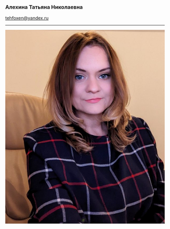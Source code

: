 
### Алехина Татьяна Николаевна
tehfoxen@yandex.ru
***
 
![фото](
https://github.com/Tehfoxen2019/about_me/blob/main/bce3270f-d34d-4d7f-ad81-814dff7d4f9b%20(1).png)

